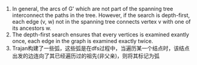 1. In general, the arcs of G' which are not part of the spanning tree interconnect the paths in the tree. However, if the search is depth-first, each edge (v, w) not in the spanning tree connects vertex v with one of its ancestors w.
2. The depth-first search ensures that every vertices is examined exantly once, each edge in the graph is examined exactly twice. 
3. Trajan构建了一些弧，这些弧是在dfs过程中，当遍历某一个结点时，该结点出发的边连向了其已经遍历过的祖先(非父亲)，则将其标记为弧